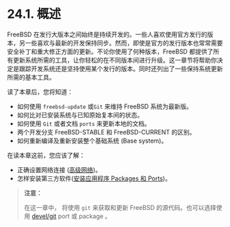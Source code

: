 # 24.1. 概述

FreeBSD 在发行大版本之间始终是持续开发的。一些人喜欢使用官方发行的版本，另一些喜欢与最新的开发保持同步。然而，即使是官方的发行版本也常常需要安全补丁和重大修正方面的更新。不论你使用了何种版本，FreeBSD 都提供了所有更新系统所需的工具，让你轻松的在不同版本间进行升级。这一章节将帮助你决定是跟踪开发系统还是坚持使用某个发行的版本。同时还列出了一些保持系统更新所需的基本工具。

读了本章后，您将知道：

- 如何使用 `freebsd-update` 或`Git` 来维持 FreeBSD 系统为最新版。
- 如何比对已安装系统与已知原始复本间的状态。
- 如何使用 `Git` 或者文档 `ports` 来更新本地的文档。
- 两个开发分支 FreeBSD-STABLE 和 FreeBSD-CURRENT 的区别。
- 如何重新编译及重新安装整个基础系统 (Base system)。

在读本章这前，您应该了解：

- 正确设置网络连接 ([高级网络](https://handbook.freebsdcn.org/di-32-zhang-gao-ji-wang-luo))。
- 怎样安装第三方软件([安装应用程序 Packages 和 Ports](https://handbook.freebsdcn.org/di-4-zhang-an-zhuang-ying-yong-cheng-xu-package-he-port))。

> **注意：**
> 
> 在这一章中， 将使用 `git` 来获取和更新 FreeBSD 的源代码。也可以选择使用 [devel/git](https://cgit.freebsd.org/ports/tree/devel/git/pkg-descr) port 或 package 。

